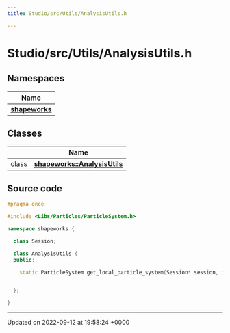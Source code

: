 ```yaml
---
title: Studio/src/Utils/AnalysisUtils.h

---
```


# Studio/src/Utils/AnalysisUtils.h



## Namespaces

| Name           |
| -------------- |
| **[shapeworks](../Namespaces/namespaceshapeworks.md)**  |

## Classes

|                | Name           |
| -------------- | -------------- |
| class | **[shapeworks::AnalysisUtils](../Classes/classshapeworks_1_1AnalysisUtils.md)**  |




## Source code

```cpp
#pragma once

#include <Libs/Particles/ParticleSystem.h>

namespace shapeworks {

  class Session;

  class AnalysisUtils {
  public:

    static ParticleSystem get_local_particle_system(Session* session, int domain);


  };

}
```


-------------------------------

Updated on 2022-09-12 at 19:58:24 +0000
